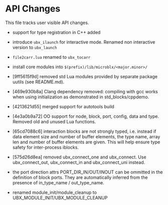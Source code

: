 API Changes
===========

This file tracks user visible API changes.

 * support for type registration in C++ added

 * introduce `ubx_ilaunch` for interactive mode. Renamed non
   interactive version to `ubx_launch`

 * `file2carr.lua` renamed to `ubx_tocarr`

 * install core modules into `$(prefix)/lib/microblx/<major.minor>/`

 * [9ff5615f9d] removed std Lua modules provided by separate package
   uutils (see README.md).

 * [469e930b8a] Clang dependency removed: compiling with gcc works
   when using initialization as demonstrated in std_blocks/cppdemo.

 * [4213621d55] merged support for autotools build

 * [4e3a0b9a72] OO support for node, block, port, config, data and
   type. Removed old and unused Lua functions.

 * [65cd7088c6] interaction blocks are not strongly typed,
   i.e. instead if data element size and number of buffer elements,
   the type name, array len and number of buffer elements are
   given. This will help ensure type safety for inter-process iblocks.

 * [575d26d8ea] removed ubx_connect_one and ubx_connect. Use
   ubx_connect_out, ubx_connect_in and ubx_connect_uni instead.

 * the port direction attrs PORT_DIR_IN/OUT/INOUT can be ommitted in
   the definition of block ports. They are automatically inferred from
   the presence of in_type_name / out_type_name.

 * renamed module_init/module_cleanup to UBX_MODULE_INIT/UBX_MODULE_CLEANUP
